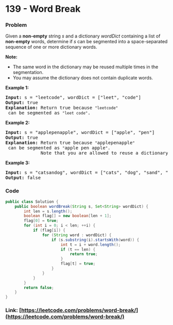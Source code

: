 # 139 - Word Break

### Problem
<p>Given a <strong>non-empty</strong> string <em>s</em> and a dictionary <em>wordDict</em> containing a list of <strong>non-empty</strong> words, determine if <em>s</em> can be segmented into a space-separated sequence of one or more dictionary words.</p>

<p><strong>Note:</strong></p>

<ul>
	<li>The same word in the dictionary may be reused multiple times in the segmentation.</li>
	<li>You may assume the dictionary does not contain duplicate words.</li>
</ul>

<p><strong>Example 1:</strong></p>

<pre>
<strong>Input:</strong> s = &quot;leetcode&quot;, wordDict = [&quot;leet&quot;, &quot;code&quot;]
<strong>Output:</strong> true
<strong>Explanation:</strong> Return true because <code>&quot;leetcode&quot;</code> can be segmented as <code>&quot;leet code&quot;</code>.
</pre>

<p><strong>Example 2:</strong></p>

<pre>
<strong>Input:</strong> s = &quot;applepenapple&quot;, wordDict = [&quot;apple&quot;, &quot;pen&quot;]
<strong>Output:</strong> true
<strong>Explanation:</strong> Return true because <code>&quot;</code>applepenapple<code>&quot;</code> can be segmented as <code>&quot;</code>apple pen apple<code>&quot;</code>.
&nbsp;            Note that you are allowed to reuse a dictionary word.
</pre>

<p><strong>Example 3:</strong></p>

<pre>
<strong>Input:</strong> s = &quot;catsandog&quot;, wordDict = [&quot;cats&quot;, &quot;dog&quot;, &quot;sand&quot;, &quot;and&quot;, &quot;cat&quot;]
<strong>Output:</strong> false
</pre>


### Code
```java
public class Solution {
    public boolean wordBreak(String s, Set<String> wordDict) {
        int len = s.length();
        boolean flag[] = new boolean[len + 1];
        flag[0] = true;
        for (int i = 0; i < len; ++i) {
            if (flag[i]) {
                for (String word : wordDict) {
                    if (s.substring(i).startsWith(word)) {
                        int t = i + word.length();
                        if (t == len) {
                            return true;
                        }
                        flag[t] = true;
                    }
                }
            }
        }
        return false;
    }
}
```
### Link: [https://leetcode.com/problems/word-break/](https://leetcode.com/problems/word-break/)
